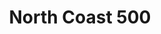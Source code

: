 ---
layout: photography
title:  "North Coast 500"
region: "Scotland"
year: 2020
id: north-coast-500
intro: "The western part of the North Coast 500 is by far the best drive I've ever experienced and that includes Canada's Icefields Parkway and coastal roads in Croatia and Montenegro."
seo:
    title: "Travel Photography - North Coast 500"
    description: "Photography from the North Coast 500 in Scotland including Suilven, Stac Pollaidh, Torridon, Plockton and the Assynt."
    image:
        url: "NC500-026.jpg"
        alt: "Howard on Stac Pollaidh"
hero:
    image: "NC500-026.jpg"
    alt: "Howard on Stac Pollaidh"
---